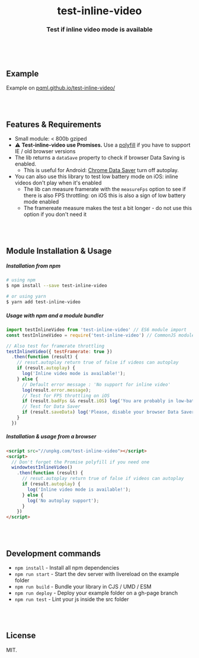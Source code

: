 <h1 align="center">test-inline-video</h1>
<h3 align="center">Test if inline video mode is available</h3>
<br><br><br>

## Example
Example on [pqml.github.io/test-inline-video/](https://pqml.github.io/test-inline-video/)

<br><br>

## Features & Requirements
- Small module: < 800b gziped
- :warning: **Test-inline-video use Promises.** Use a [polyfill](https://www.npmjs.com/package/promise-polyfill) if you have to support IE / old browser versions
- The lib returns a `dataSave` property to check if browser Data Saving is enabled.
  - This is useful for Android: [Chrome Data Saver](https://support.google.com/chrome/answer/2392284?co=GENIE.Platform%3DAndroid&hl=en) turn off autoplay.
- You can also use this library to test low battery mode on iOS: inline videos don't play when it's enabled
  - The lib can measure framerate with the `measureFps` option to see if there is also FPS throttling: on iOS this is also a sign of low battery mode enabled
  - The framereate measure makes the test a bit longer - do not use this option if you don't need it

<br><br>

## Module Installation & Usage

##### Installation from npm
```sh
# using npm
$ npm install --save test-inline-video

# or using yarn
$ yarn add test-inline-video
```

##### Usage with npm and a module bundler
```js
import testInlineVideo from 'test-inline-video' // ES6 module import
const testInlineVideo = require('test-inline-video') // CommonJS module import

// Also test for framerate throttling
testInlineVideo({ testFramerate: true })
  .then(function (result) {
    // resut.autoplay return true of false if videos can autoplay
    if (result.autoplay) {
      log('Inline video mode is available!');
    } else {
      // Default error message : 'No support for inline video'
      log(result.error.message);
      // Test for FPS throttling on iOS
      if (result.badFps && result.iOS) log('You are probably in low-battery mode');
      // Test for Data Saver
      if (result.saveData) log('Please, disable your browser Data Saver');
    }
  })
```

##### Installation & usage from a browser

```html
<script src="//unpkg.com/test-inline-video"></script>
<script>
  // Don't forget the Promise polyfill if you need one
  windowtestInlineVideo()
    .then(function (result) {
      // resut.autoplay return true of false if videos can autoplay
      if (result.autoplay) {
        log('Inline video mode is available!');
      } else {
        log('No autoplay support');
      }
    })
</script>
```

<br><br>

## Development commands

- `npm install` - Install all npm dependencies
- `npm run start` - Start the dev server with livereload on the example folder
- `npm run build` - Bundle your library in CJS / UMD / ESM
- `npm run deploy` - Deploy your example folder on a gh-page branch
- `npm run test` - Lint your js inside the src folder

<br><br>

## License
MIT.
